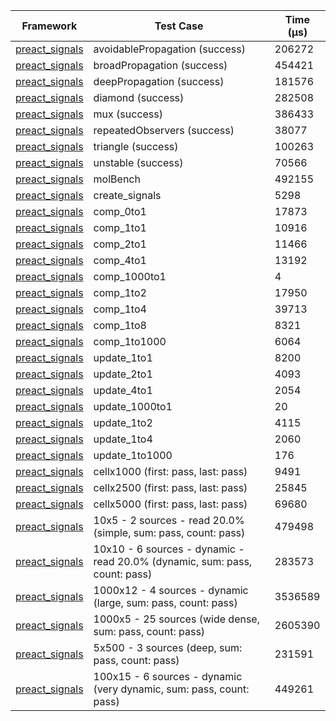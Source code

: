 | Framework | Test Case | Time (μs) |
| --- | --- | --- |
| [preact_signals](https://pub.dev/packages/preact_signals) | avoidablePropagation (success) | 206272 |
| [preact_signals](https://pub.dev/packages/preact_signals) | broadPropagation (success) | 454421 |
| [preact_signals](https://pub.dev/packages/preact_signals) | deepPropagation (success) | 181576 |
| [preact_signals](https://pub.dev/packages/preact_signals) | diamond (success) | 282508 |
| [preact_signals](https://pub.dev/packages/preact_signals) | mux (success) | 386433 |
| [preact_signals](https://pub.dev/packages/preact_signals) | repeatedObservers (success) | 38077 |
| [preact_signals](https://pub.dev/packages/preact_signals) | triangle (success) | 100263 |
| [preact_signals](https://pub.dev/packages/preact_signals) | unstable (success) | 70566 |
| [preact_signals](https://pub.dev/packages/preact_signals) | molBench | 492155 |
| [preact_signals](https://pub.dev/packages/preact_signals) | create_signals | 5298 |
| [preact_signals](https://pub.dev/packages/preact_signals) | comp_0to1 | 17873 |
| [preact_signals](https://pub.dev/packages/preact_signals) | comp_1to1 | 10916 |
| [preact_signals](https://pub.dev/packages/preact_signals) | comp_2to1 | 11466 |
| [preact_signals](https://pub.dev/packages/preact_signals) | comp_4to1 | 13192 |
| [preact_signals](https://pub.dev/packages/preact_signals) | comp_1000to1 | 4 |
| [preact_signals](https://pub.dev/packages/preact_signals) | comp_1to2 | 17950 |
| [preact_signals](https://pub.dev/packages/preact_signals) | comp_1to4 | 39713 |
| [preact_signals](https://pub.dev/packages/preact_signals) | comp_1to8 | 8321 |
| [preact_signals](https://pub.dev/packages/preact_signals) | comp_1to1000 | 6064 |
| [preact_signals](https://pub.dev/packages/preact_signals) | update_1to1 | 8200 |
| [preact_signals](https://pub.dev/packages/preact_signals) | update_2to1 | 4093 |
| [preact_signals](https://pub.dev/packages/preact_signals) | update_4to1 | 2054 |
| [preact_signals](https://pub.dev/packages/preact_signals) | update_1000to1 | 20 |
| [preact_signals](https://pub.dev/packages/preact_signals) | update_1to2 | 4115 |
| [preact_signals](https://pub.dev/packages/preact_signals) | update_1to4 | 2060 |
| [preact_signals](https://pub.dev/packages/preact_signals) | update_1to1000 | 176 |
| [preact_signals](https://pub.dev/packages/preact_signals) | cellx1000 (first: pass, last: pass) | 9491 |
| [preact_signals](https://pub.dev/packages/preact_signals) | cellx2500 (first: pass, last: pass) | 25845 |
| [preact_signals](https://pub.dev/packages/preact_signals) | cellx5000 (first: pass, last: pass) | 69680 |
| [preact_signals](https://pub.dev/packages/preact_signals) | 10x5 - 2 sources - read 20.0% (simple, sum: pass, count: pass) | 479498 |
| [preact_signals](https://pub.dev/packages/preact_signals) | 10x10 - 6 sources - dynamic - read 20.0% (dynamic, sum: pass, count: pass) | 283573 |
| [preact_signals](https://pub.dev/packages/preact_signals) | 1000x12 - 4 sources - dynamic (large, sum: pass, count: pass) | 3536589 |
| [preact_signals](https://pub.dev/packages/preact_signals) | 1000x5 - 25 sources (wide dense, sum: pass, count: pass) | 2605390 |
| [preact_signals](https://pub.dev/packages/preact_signals) | 5x500 - 3 sources (deep, sum: pass, count: pass) | 231591 |
| [preact_signals](https://pub.dev/packages/preact_signals) | 100x15 - 6 sources - dynamic (very dynamic, sum: pass, count: pass) | 449261 |
